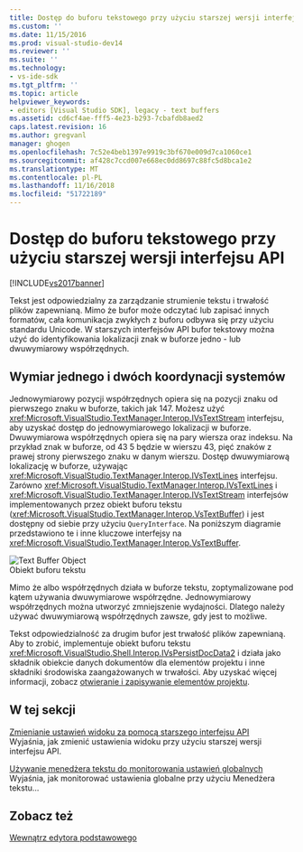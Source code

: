 ```yaml
---
title: Dostęp do buforu tekstowego przy użyciu starszej wersji interfejsu API | Dokumentacja firmy Microsoft
ms.custom: ''
ms.date: 11/15/2016
ms.prod: visual-studio-dev14
ms.reviewer: ''
ms.suite: ''
ms.technology:
- vs-ide-sdk
ms.tgt_pltfrm: ''
ms.topic: article
helpviewer_keywords:
- editors [Visual Studio SDK], legacy - text buffers
ms.assetid: cd6cf4ae-fff5-4e23-b293-7cbafdb8aed2
caps.latest.revision: 16
ms.author: gregvanl
manager: ghogen
ms.openlocfilehash: 7c52e4beb1397e9919c3bf670e009d7ca1060ce1
ms.sourcegitcommit: af428c7ccd007e668ec0dd8697c88fc5d8bca1e2
ms.translationtype: MT
ms.contentlocale: pl-PL
ms.lasthandoff: 11/16/2018
ms.locfileid: "51722189"
---
```

# <a name="accessing-the-text-buffer-by-using-the-legacy-api"></a>Dostęp do buforu tekstowego przy użyciu starszej wersji interfejsu API
[!INCLUDE[vs2017banner](../includes/vs2017banner.md)]

Tekst jest odpowiedzialny za zarządzanie strumienie tekstu i trwałość plików zapewnianą. Mimo że bufor może odczytać lub zapisać innych formatów, cała komunikacja zwykłych z buforu odbywa się przy użyciu standardu Unicode. W starszych interfejsów API bufor tekstowy można użyć do identyfikowania lokalizacji znak w buforze jedno - lub dwuwymiarowy współrzędnych.  
  
## <a name="one--and-two-dimension-coordinate-systems"></a>Wymiar jednego i dwóch koordynacji systemów  
 Jednowymiarowy pozycji współrzędnych opiera się na pozycji znaku od pierwszego znaku w buforze, takich jak 147. Możesz użyć <xref:Microsoft.VisualStudio.TextManager.Interop.IVsTextStream> interfejsu, aby uzyskać dostęp do jednowymiarowego lokalizacji w buforze. Dwuwymiarowa współrzędnych opiera się na pary wiersza oraz indeksu. Na przykład znak w buforze, od 43 5 będzie w wierszu 43, pięć znaków z prawej strony pierwszego znaku w danym wierszu. Dostęp dwuwymiarową lokalizację w buforze, używając <xref:Microsoft.VisualStudio.TextManager.Interop.IVsTextLines> interfejsu. Zarówno <xref:Microsoft.VisualStudio.TextManager.Interop.IVsTextLines> i <xref:Microsoft.VisualStudio.TextManager.Interop.IVsTextStream> interfejsów implementowanych przez obiekt buforu tekstu (<xref:Microsoft.VisualStudio.TextManager.Interop.VsTextBuffer>) i jest dostępny od siebie przy użyciu `QueryInterface`. Na poniższym diagramie przedstawiono te i inne kluczowe interfejsy na <xref:Microsoft.VisualStudio.TextManager.Interop.VsTextBuffer>.  
  
 ![Text Buffer Object](../extensibility/media/vstextbuffer.gif "vsTextBuffer")  
Obiekt buforu tekstu  
  
 Mimo że albo współrzędnych działa w buforze tekstu, zoptymalizowane pod kątem używania dwuwymiarowe współrzędne. Jednowymiarowy współrzędnych można utworzyć zmniejszenie wydajności. Dlatego należy używać dwuwymiarową współrzędnych zawsze, gdy jest to możliwe.  
  
 Tekst odpowiedzialność za drugim bufor jest trwałość plików zapewnianą. Aby to zrobić, implementuje obiekt buforu tekstu <xref:Microsoft.VisualStudio.Shell.Interop.IVsPersistDocData2> i działa jako składnik obiekcie danych dokumentów dla elementów projektu i inne składniki środowiska zaangażowanych w trwałości. Aby uzyskać więcej informacji, zobacz [otwieranie i zapisywanie elementów projektu](../extensibility/internals/opening-and-saving-project-items.md).  
  
## <a name="in-this-section"></a>W tej sekcji  
 [Zmienianie ustawień widoku za pomocą starszego interfejsu API](../extensibility/changing-view-settings-by-using-the-legacy-api.md)  
 Wyjaśnia, jak zmienić ustawienia widoku przy użyciu starszej wersji interfejsu API.  
  
 [Używanie menedżera tekstu do monitorowania ustawień globalnych](../extensibility/using-the-text-manager-to-monitor-global-settings.md)  
 Wyjaśnia, jak monitorować ustawienia globalne przy użyciu Menedżera tekstu...  
  
## <a name="see-also"></a>Zobacz też  
 [Wewnątrz edytora podstawowego](../extensibility/inside-the-core-editor.md)

